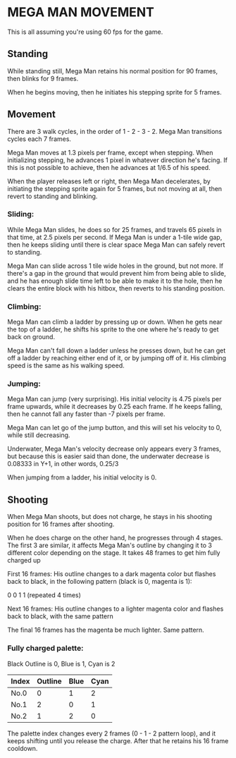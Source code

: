 # MEGA MAN MOVEMENT

This is all assuming you're using 60 fps for the game.

## Standing

While standing still, Mega Man retains his normal position for 90 frames, then blinks for 9 frames.

When he begins moving, then he initiates his stepping sprite for 5 frames.

## Movement

There are 3 walk cycles, in the order of 1 - 2 - 3 - 2. Mega Man transitions cycles each 7 frames.

Mega Man moves at 1.3 pixels per frame, except when stepping. When initializing stepping, he advances 1 pixel in whatever direction he's facing. If this is not possible to achieve, then he advances at 1/6.5 of his speed.

When the player releases left or right, then Mega Man decelerates, by initiating the stepping sprite again for 5 frames, but not moving at all, then revert to standing and blinking.

### Sliding:

While Mega Man slides, he does so for 25 frames, and travels 65 pixels in that time, at 2.5 pixels per second. If Mega Man is under a 1-tile wide gap, then he keeps sliding until there is clear space Mega Man can safely revert to standing.

Mega Man can slide across 1 tile wide holes in the ground, but not more. If there's a gap in the ground that would prevent him from being able to slide, and he has enough slide time left to be able to make it to the hole, then he clears the entire block with his hitbox, then reverts to his standing position.

### Climbing:

Mega Man can climb a ladder by pressing up or down. When he gets near the top of a ladder, he shifts his sprite to the one where he's ready to get back on ground. 

Mega Man can't fall down a ladder unless he presses down, but he can get off a ladder by reaching either end of it, or by jumping off of it. His climbing speed is the same as his walking speed.

### Jumping:

Mega Man can jump (very surprising). His initial velocity is 4.75 pixels per frame upwards, while it decreases by 0.25 each frame. If he keeps falling, then he cannot fall any faster than -7 pixels per frame.

Mega Man can let go of the jump button, and this will set his velocity to 0, while still decreasing.

Underwater, Mega Man's velocity decrease only appears every 3 frames, but because this is easier said than done, the underwater decrease is 0.08333 in Y+1, in other words, 0.25/3

When jumping from a ladder, his initial velocity is 0.

## Shooting

When Mega Man shoots, but does not charge, he stays in his shooting position for 16 frames after shooting.

When he does charge on the other hand, he progresses through 4 stages. The first 3 are similar, it affects Mega Man's outline by changing it to 3 different color depending on the stage. It takes 48 frames to get him fully charged up

First 16 frames: His outline changes to a dark magenta color but flashes back to black, in the following pattern (black is 0, magenta is 1):

0 0 1 1 (repeated 4 times)

Next 16 frames: His outline changes to a lighter magenta color and flashes back to black, with the same pattern

The final 16 frames has the magenta be much lighter. Same pattern.

### Fully charged palette:

Black Outline is 0, Blue is 1, Cyan is 2

| Index | Outline | Blue | Cyan |
| ----- | ------- | ---- | ---- |
| No.0  | 0       | 1    | 2    |
| No.1  | 2       | 0    | 1    |
| No.2  | 1       | 2    | 0    |

The palette index changes every 2 frames (0 - 1 - 2 pattern loop), and it keeps shifting until you release the charge. After that he retains his 16 frame cooldown.

